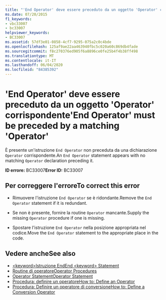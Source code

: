 ```yaml
---
title: "'End Operator' deve essere preceduto da un oggetto 'Operator' corrispondente"
ms.date: 07/20/2015
f1_keywords:
- vbc33007
- bc33007
helpviewer_keywords:
- BC33007
ms.assetid: 57df3e01-0858-4cf7-9295-075a2c0c4bde
ms.openlocfilehash: 125af9ae22aa463940fbc5c020a60c869db4fade
ms.sourcegitcommit: f8c270376ed905f6a8896ce0fe25b4f4b38ff498
ms.translationtype: MT
ms.contentlocale: it-IT
ms.lasthandoff: 06/04/2020
ms.locfileid: "84385392"
---
```

# <a name="end-operator-must-be-preceded-by-a-matching-operator"></a><span data-ttu-id="2ddb8-102">'End Operator' deve essere preceduto da un oggetto 'Operator' corrispondente</span><span class="sxs-lookup"><span data-stu-id="2ddb8-102">'End Operator' must be preceded by a matching 'Operator'</span></span>
<span data-ttu-id="2ddb8-103">È presente un'istruzione `End Operator` non preceduta da una dichiarazione `Operator` corrispondente.</span><span class="sxs-lookup"><span data-stu-id="2ddb8-103">An `End Operator` statement appears with no matching `Operator` declaration preceding it.</span></span>  
  
 <span data-ttu-id="2ddb8-104">**ID errore:** BC33007</span><span class="sxs-lookup"><span data-stu-id="2ddb8-104">**Error ID:** BC33007</span></span>  
  
## <a name="to-correct-this-error"></a><span data-ttu-id="2ddb8-105">Per correggere l'errore</span><span class="sxs-lookup"><span data-stu-id="2ddb8-105">To correct this error</span></span>  
  
- <span data-ttu-id="2ddb8-106">Rimuovere l'istruzione `End Operator` se è ridondante.</span><span class="sxs-lookup"><span data-stu-id="2ddb8-106">Remove the `End Operator` statement if it is redundant.</span></span>  
  
- <span data-ttu-id="2ddb8-107">Se non è presente, fornire la routine `Operator` mancante.</span><span class="sxs-lookup"><span data-stu-id="2ddb8-107">Supply the missing `Operator` procedure if one is missing.</span></span>  
  
- <span data-ttu-id="2ddb8-108">Spostare l'istruzione `End Operator` nella posizione appropriata nel codice.</span><span class="sxs-lookup"><span data-stu-id="2ddb8-108">Move the `End Operator` statement to the appropriate place in the code.</span></span>  
  
## <a name="see-also"></a><span data-ttu-id="2ddb8-109">Vedere anche</span><span class="sxs-lookup"><span data-stu-id="2ddb8-109">See also</span></span>

- [<span data-ttu-id="2ddb8-110">\<keyword>Istruzione End</span><span class="sxs-lookup"><span data-stu-id="2ddb8-110">End \<keyword> Statement</span></span>](../language-reference/statements/end-keyword-statement.md)
- [<span data-ttu-id="2ddb8-111">Routine di operatore</span><span class="sxs-lookup"><span data-stu-id="2ddb8-111">Operator Procedures</span></span>](../programming-guide/language-features/procedures/operator-procedures.md)
- [<span data-ttu-id="2ddb8-112">Operator Statement</span><span class="sxs-lookup"><span data-stu-id="2ddb8-112">Operator Statement</span></span>](../language-reference/statements/operator-statement.md)
- [<span data-ttu-id="2ddb8-113">Procedura: definire un operatore</span><span class="sxs-lookup"><span data-stu-id="2ddb8-113">How to: Define an Operator</span></span>](../programming-guide/language-features/procedures/how-to-define-an-operator.md)
- [<span data-ttu-id="2ddb8-114">Procedura: Definire un operatore di conversione</span><span class="sxs-lookup"><span data-stu-id="2ddb8-114">How to: Define a Conversion Operator</span></span>](../programming-guide/language-features/procedures/how-to-define-a-conversion-operator.md)
